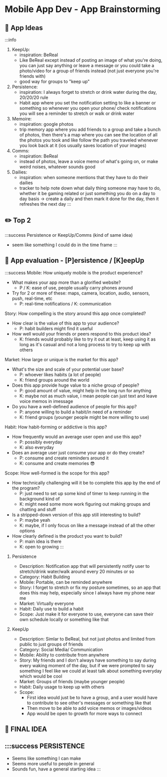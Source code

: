Mobile App Dev - App Brainstorming
===

## :memo: App Ideas

:::info

1. KeepUp:
    - inspiration: BeReal
    - Like BeReal except instead of posting an image of what you're doing, you can just say anything or leave a message or you could take a photo/video for a group of friends instead (not just everyone you're friends with)
    - good way for groups to "keep up"
2. Persistence:
    - inspiration: I always forget to stretch or drink water during the day, 20/20/20 rule
    - Habit app where you set the notification setting to like a banner or something so whenever you open your phone/ check notifications you will see a reminder to stretch or walk or drink water
3. Memoire:
    - inspiration: google photos
    - trip memory app where you add friends to a group and take a bunch of photos, then there's a map where you can see the location of all the photos you took and like follow the path you traveled whenever you look back at it (ios usually saves location of your images)
4. Comms:
    - inspiration: BeReal
    - instead of photos, leave a voice memo of what's going on, or make weird noises, whatever sounds good
5. Dailies:
    - inspiration: when someone mentions that they have to do their dailies
    - tracker to help note down what daily thing someone may have to do, whether it be gaming related or just something you do on a day to day basis -> create a daily and then mark it done for the day, then it refreshes the next day
:::

## :pencil2: Top 2

:::success
Persistence or KeepUp/Comms (kind of same idea)
- seem like something I could do in the time frame
:::

## :pencil: App evaluation - [P]ersistence / [K]eepUp

:::success
Mobile: How uniquely mobile is the product experience?
- What makes your app more than a glorified website?
    - P / K: ease of use, people usually carry phones around
- Try for 2 or more of these: maps, camera, location, audio, sensors, push, real-time, etc
    - P: real-time notifications / K: communication

Story: How compelling is the story around this app once completed?
- How clear is the value of this app to your audience?
    - P: habit builders might find it useful
- How well would your friends or peers respond to this product idea?
    - K: friends would probably like to try it out at least, keep using it as long as it's casual and not a long process to try to keep up with others

Market: How large or unique is the market for this app?
- What's the size and scale of your potential user base?
    - P: whoever likes habits (a lot of people)
    - K: friend groups around the world
- Does this app provide huge value to a niche group of people?
    - P: good amount of value, might help in the long run for anything
    - K: maybe not as much value, i mean people can just text and leave voice memos in imessage
- Do you have a well-defined audience of people for this app?
    - P: anyone willing to build a habit/in need of a reminder
    - K: friend groups (younger people might be more willing to use)

Habit: How habit-forming or addictive is this app?
- How frequently would an average user open and use this app?
    - P: possibly everyday
    - K: also everyday
- Does an average user just consume your app or do they create?
    - P: consume and create reminders around it
    - K: consume and create memories :sunglasses: 

Scope: How well-formed is the scope for this app?
- How technically challenging will it be to complete this app by the end of the program?
    - P: just need to set up some kind of timer to keep running in the background kind of
    - K: might need some more work figuring out making groups and chatting and stuff
- Is a stripped-down version of this app still interesting to build?
    - P: maybe yeah
    - K: maybe, if I only focus on like a message instead of all the other options
- How clearly defined is the product you want to build?
    - P: main idea is there
    - K: open to growing
:::

1. Persistence
    - Description: Notification app that will persistently notify user to stretch/drink water/walk around every 20 minutes or so
    - Category: Habit Building
    - Mobile: Portable, can be reminded anywhere
    - Story: I forget to stretch or fix my posture sometimes, so an app that does this may help, especially since I always have my phone near me
    - Market: Virtually everyone
    - Habit: Daily use to build a habit
    - Scope: Just make it for everyone to use, everyone can save their own schedule locally or something like that

2. KeepUp
    - Description: Simlar to BeReal, but not just photos and limited from public to just groups of friends
    - Category: Social Media/ Communication
    - Mobile: Ability to contribute from anywhere
    - Story: My friends and I don't always have something to say during every waking moment of the day, but if we were prompted to say something I feel like we could at least talk about something everyday which would be cool
    - Market: Groups of friends (maybe younger people)
    - Habit: Daily usage to keep up with others
    - Scope: 
        - First idea would just be to have a group, and a user would have to contribute to see other's messages or something like that
        - Then move to be able to add voice memos or images/videos
        - App would be open to growth for more ways to connect

## :triangular_flag_on_post: FINAL IDEA

:::success
PERSISTENCE
-
- Seems like something I can make
- Seems more useful to people in general
- Sounds fun, have a general starting idea
:::